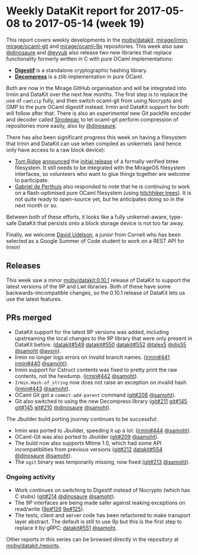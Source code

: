 # Weekly DataKit report for 2017-05-08 to 2017-05-14 (week 19)

This report covers weekly developments in the [moby/datakit], [mirage/irmin], [mirage/ocaml-git] and [mirage/ocaml-9p] repositories.
This week also saw [@dinosaure] and [@eyyub] also release two new libraries that replace functionality formerly written in C with pure OCaml implementations:

* **[Digestif](https://github.com/mirage/digestif)** is a standalone cryptographic hashing library.
* **[Decompress](https://github.com/mirage/decompress)** is a zlib implementation in pure OCaml.

Both are now in the Mirage GitHub organisation and will be integrated into Irmin and DataKit over the next few months.  The first step is to replace the use of `camlzip` fully, and then switch ocaml-git from using Nocrypto and GMP to the pure OCaml digestif instead.  Irmin and DataKit support for both will follow after that.
There is also an _experimental_ new Git packfile encoder and decoder called [Sirodepac](https://github.com/dinosaure/sirodepac) to let ocaml-git perform compression of repositories more easily, also by [@dinosaure].

There has also been significant progress this week on having a filesystem that Irmin and DataKit can use when compiled as unikernels (and hence only have access to a raw block device):
* [Tom Ridge](http://www.tom-ridge.com) [announced](https://lists.xenproject.org/archives/html/mirageos-devel/2017-05/msg00003.html) the [initial release](https://github.com/tomjridge/tjr_btree) of a formally verified btree filesystem. It still needs to be integrated with the MirageOS filesystem interfaces, so volunteers who want to glue things together are welcome to participate.
* [Gabriel de Perthuis](https://github.com/g2p) also responded to note that he is continuing to work on a flash-optimised pure OCaml filesystem (using [hitchhiker trees](https://lists.xenproject.org/archives/html/mirageos-devel/2017-01/msg00002.html)). It is not quite ready to open-source yet, but he anticipates doing so in the next month or so.

Between both of these efforts, it looks like a fully unikernel-aware, type-safe DataKit that persists onto a block storage device is not too far away.

Finally, we welcome [David Udelson](http://www.davidudelson.com), a junior from Cornell who has been selected as a Google Summer of Code student to work on a REST API for Irmin!

## Releases

This week saw a minor [moby/datakit:0.10.1] release of DataKit to support the latest versions of the 9P and Lwt libraries.  Both of these have some backwards-imcompatible changes, so the 0.10.1 release of DataKit lets us use the latest features.

## PRs merged

- DataKit support for the latest 9P versions was added, including upstreaming the local changes to the 9P library that were only present in DataKit before. ([datakit#549] [datakit#550] [datakit#552] [@talex5] [@djs55] [@samoht] [@avsm]).
- Irmin no longer logs errors on invalid branch names. ([irmin#441] [irmin#440] [@samoht]).
- Irmin support for Cstruct contents was fixed to pretty print the raw contents, not the hexdump. ([irmin#442] [@samoht]).
- `Irmin.Hash.of_string` now does not raise an exception on invalid hash ([irmin#443] [@samoht]).
- OCaml Git got a `commit-add-parent` command ([git#208] [@samoht]).
- Git also switched to using the new Decompress library ([git#211] [git#145] [git#145] [git#210] [@dinosaure] [@samoht]).

The Jbuilder build porting journey continues to be successful:

- Irmin was ported to Jbuilder, speeding it up a lot. ([irmin#444] [@samoht]).
- OCaml-Git was also ported to Jbuilder ([git#209] [@samoht]).
- The build now also supports Mtime 1.0, which had some API incompatiblities from previous versions  ([git#212] [datakit#554] [@dinosaure] [@samoht]).
- The `ogit` binary was temporarily missing, now fixed ([git#213] [@samoht]).

### Ongoing activity

- Work continues on switching to Digestif instead of Nocrypto (which has C stubs) ([git#214] [@dinosaure] [@samoht]).
- The 9P interfaces are being made safer against leaking exceptions on read/write ([9p#126] [9p#125]).
- The tests, client and server code has been refactored to make transport layer abstract. The default is still to use 9p but this is the first step to replace it by gRPC: [datakit#551] [@samoht].

Other reports in this series can be browsed directly in the repository at [moby/datakit:/reports](https://github.com/moby/datakit/tree/master/reports/).

[@avsm]: https://github.com/avsm
[@dinosaure]: https://github.com/dinosaure
[@eyyub]: https://github.com/eyyub
[@djs55]: https://github.com/djs55
[@samoht]: https://github.com/samoht
[@talex5]: https://github.com/talex5
[mirage/irmin]: https://github.com/mirage/irmin
[irmin#440]: https://github.com/mirage/irmin/issues/440
[irmin#441]: https://github.com/mirage/irmin/pull/441
[irmin#442]: https://github.com/mirage/irmin/pull/442
[irmin#443]: https://github.com/mirage/irmin/pull/443
[irmin#444]: https://github.com/mirage/irmin/pull/444
[mirage/ocaml-9p]: https://github.com/mirage/ocaml-9p
[9p#125]: https://github.com/mirage/ocaml-9p/issues/125
[9p#126]: https://github.com/mirage/ocaml-9p/pull/126
[mirage/ocaml-git]: https://github.com/mirage/ocaml-git
[git#145]: https://github.com/mirage/ocaml-git/pull/145
[git#208]: https://github.com/mirage/ocaml-git/pull/208
[git#209]: https://github.com/mirage/ocaml-git/pull/209
[git#210]: https://github.com/mirage/ocaml-git/pull/210
[git#211]: https://github.com/mirage/ocaml-git/pull/211
[git#212]: https://github.com/mirage/ocaml-git/pull/212
[git#213]: https://github.com/mirage/ocaml-git/pull/213
[git#214]: https://github.com/mirage/ocaml-git/pull/214
[moby/datakit]: https://github.com/moby/datakit
[datakit#547]: https://github.com/moby/datakit/pull/547
[datakit#549]: https://github.com/moby/datakit/pull/549
[datakit#550]: https://github.com/moby/datakit/pull/550
[datakit#551]: https://github.com/moby/datakit/pull/551
[datakit#552]: https://github.com/moby/datakit/pull/552
[datakit#553]: https://github.com/moby/datakit/issues/553
[datakit#554]: https://github.com/moby/datakit/issues/554
[moby/datakit:0.10.1]: https://github.com/moby/datakit/releases/tag/0.10.1
